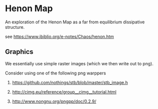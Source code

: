# Henon Map

An exploration of the Henon Map as a far from equilibrium dissipative 
structure.

see https://www.ibiblio.org/e-notes/Chaos/henon.htm

## Graphics

We essentially use simple raster images (which we then write out to png).

Consider using one of the following png warppers

1. https://github.com/nothings/stb/blob/master/stb_image.h

2. http://cimg.eu/reference/group__cimg__tutorial.html

3. http://www.nongnu.org/pngpp/doc/0.2.9/


